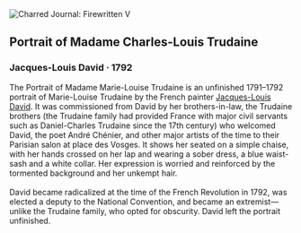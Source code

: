 <div class="artwork-of-the-day">
  <div class="container">
    <div class="img-wrapper">
      <img
        src="https://uploads1.wikiart.org/images/jacques-louis-david/portrait-of-madame-charles-louis-trudaine-1792.jpg!Large.jpg"
        alt="Charred Journal: Firewritten V" />
    </div>
    <div class="artwork-detail">
      <div class="artwork-origin"> 
        <h2 class="artwork-name">Portrait of Madame Charles-Louis Trudaine</h2>
        <h3 class="artist">
          Jacques-Louis David
                    ·  1792
        </h3>
      </div>
      <p class="description">
        <span class="artwork-description-text ng-binding" ng-bind-html="viewModel.ArtworkOfTheDay.Description | unsafe">The Portrait of Madame Marie-Louise Trudaine is an unfinished 1791–1792 portrait of Marie-Louise Trudaine by the French painter <a target="_blank" href="/en/jacques-louis-david">Jacques-Louis David</a>. It was commissioned from David by her brothers-in-law, the Trudaine brothers (the Trudaine family had provided France with major civil servants such as Daniel-Charles Trudaine since the 17th century) who welcomed David, the poet André Chénier, and other major artists of the time to their Parisian salon at place des Vosges. It shows her seated on a simple chaise, with her hands crossed on her lap and wearing a sober dress, a blue waist-sash and a white collar. Her expression is worried and reinforced by the tormented background and her unkempt hair.
<br>
<br>David became radicalized at the time of the French Revolution in 1792, was elected a deputy to the National Convention, and became an extremist—unlike the Trudaine family, who opted for obscurity. David left the portrait unfinished.</span>
                        <div class="text-shadow-container" ng-show="showShadow" style=""></div>
      </p>
    </div>
  </div>

</div>
